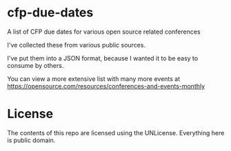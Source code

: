 # cfp-due-dates

A list of CFP due dates for various open source related conferences

I've collected these from various public sources.

I've put them into a JSON format, because I wanted it to be easy to consume by others.

You can view a more extensive list with many more events at https://opensource.com/resources/conferences-and-events-monthly

# License

The contents of this repo are licensed using the UNLicense. Everything here is public domain.
